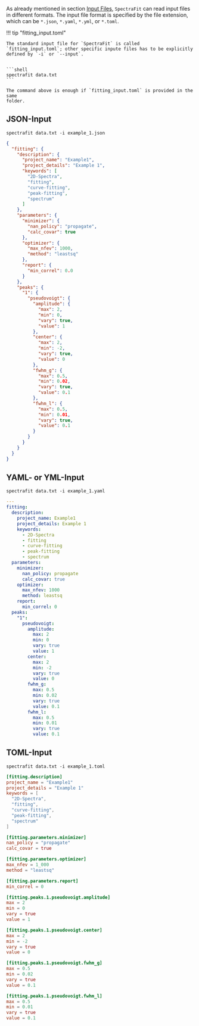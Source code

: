 As already mentioned in section [Input Files][1], `SpectraFit` can read input
files in different formats. The input file format is specified by the file
extension, which can be `*.json`, `*.yaml`, `*.yml`, or `*.toml`.

!!! tip "fitting_input.toml"

    The standard input file for `SpectraFit` is called `fitting_input.toml`; other specific inpute files has to be explicitly defined by `-i` or `--input`.


    ```shell
    spectrafit data.txt
    ```

    The command above is enough if `fitting_input.toml` is provided in the same
    folder.

## JSON-Input

```shell
spectrafit data.txt -i example_1.json
```

```json
{
  "fitting": {
    "description": {
      "project_name": "Example1",
      "project_details": "Example 1",
      "keywords": [
        "2D-Spectra",
        "fitting",
        "curve-fitting",
        "peak-fitting",
        "spectrum"
      ]
    },
    "parameters": {
      "minimizer": {
        "nan_policy": "propagate",
        "calc_covar": true
      },
      "optimizer": {
        "max_nfev": 1000,
        "method": "leastsq"
      },
      "report": {
        "min_correl": 0.0
      }
    },
    "peaks": {
      "1": {
        "pseudovoigt": {
          "amplitude": {
            "max": 2,
            "min": 0,
            "vary": true,
            "value": 1
          },
          "center": {
            "max": 2,
            "min": -2,
            "vary": true,
            "value": 0
          },
          "fwhm_g": {
            "max": 0.5,
            "min": 0.02,
            "vary": true,
            "value": 0.1
          },
          "fwhm_l": {
            "max": 0.5,
            "min": 0.01,
            "vary": true,
            "value": 0.1
          }
        }
      }
    }
  }
}
```

## YAML- or YML-Input

```shell
spectrafit data.txt -i example_1.yaml
```

```yaml
---
fitting:
  description:
    project_name: Example1
    project_details: Example 1
    keywords:
      - 2D-Spectra
      - fitting
      - curve-fitting
      - peak-fitting
      - spectrum
  parameters:
    minimizer:
      nan_policy: propagate
      calc_covar: true
    optimizer:
      max_nfev: 1000
      method: leastsq
    report:
      min_correl: 0
  peaks:
    "1":
      pseudovoigt:
        amplitude:
          max: 2
          min: 0
          vary: true
          value: 1
        center:
          max: 2
          min: -2
          vary: true
          value: 0
        fwhm_g:
          max: 0.5
          min: 0.02
          vary: true
          value: 0.1
        fwhm_l:
          max: 0.5
          min: 0.01
          vary: true
          value: 0.1
```

## TOML-Input

```shell
spectrafit data.txt -i example_1.toml
```

```toml
[fitting.description]
project_name = "Example1"
project_details = "Example 1"
keywords = [
  "2D-Spectra",
  "fitting",
  "curve-fitting",
  "peak-fitting",
  "spectrum"
]

[fitting.parameters.minimizer]
nan_policy = "propagate"
calc_covar = true

[fitting.parameters.optimizer]
max_nfev = 1_000
method = "leastsq"

[fitting.parameters.report]
min_correl = 0

[fitting.peaks.1.pseudovoigt.amplitude]
max = 2
min = 0
vary = true
value = 1

[fitting.peaks.1.pseudovoigt.center]
max = 2
min = -2
vary = true
value = 0

[fitting.peaks.1.pseudovoigt.fwhm_g]
max = 0.5
min = 0.02
vary = true
value = 0.1

[fitting.peaks.1.pseudovoigt.fwhm_l]
max = 0.5
min = 0.01
vary = true
value = 0.1
```

[1]: ../../interface/usage/#input-files
